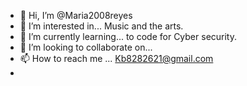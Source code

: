 - 👋 Hi, I’m @Maria2008reyes
- 👀 I’m interested in... Music and the arts.
- 🌱 I’m currently learning... to code for Cyber security. 
- 💞️ I’m looking to collaborate on... 
- 📫 How to reach me ... Kb8282621@gmail.com
- 
